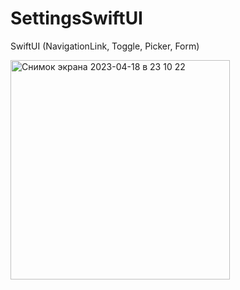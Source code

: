 # SettingsSwiftUI

SwiftUI (NavigationLink, Toggle, Picker, Form)

<img width="351" alt="Снимок экрана 2023-04-18 в 23 10 22" src="https://user-images.githubusercontent.com/118187754/232866757-af850b5e-6449-4971-a339-5444b295f9c7.png">


